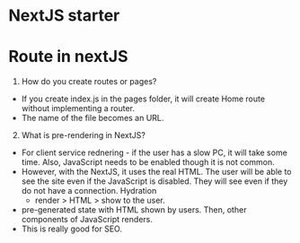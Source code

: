 # NextJS starter

# Route in nextJS

1. How do you create routes or pages?

- If you create index.js in the pages folder, it will create Home route without implementing a router.
- The name of the file becomes an URL.

2. What is pre-rendering in NextJS?

- For client service rednering - if the user has a slow PC, it will take some time. Also, JavaScript needs to be enabled though it is not common.
- However, with the NextJS, it uses the real HTML. The user will be able to see the site even if the JavaScript is disabled. They will see even if they do not have a connection. Hydration
    - render > HTML > show to the user.
- pre-generated state with HTML shown by users. Then, other components of JavaScript renders.
- This is really good for SEO.


